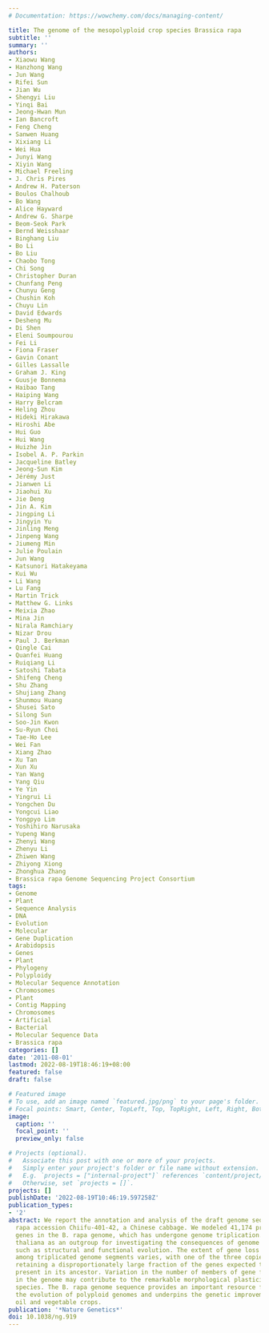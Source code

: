```yaml
---
# Documentation: https://wowchemy.com/docs/managing-content/

title: The genome of the mesopolyploid crop species Brassica rapa
subtitle: ''
summary: ''
authors:
- Xiaowu Wang
- Hanzhong Wang
- Jun Wang
- Rifei Sun
- Jian Wu
- Shengyi Liu
- Yinqi Bai
- Jeong-Hwan Mun
- Ian Bancroft
- Feng Cheng
- Sanwen Huang
- Xixiang Li
- Wei Hua
- Junyi Wang
- Xiyin Wang
- Michael Freeling
- J. Chris Pires
- Andrew H. Paterson
- Boulos Chalhoub
- Bo Wang
- Alice Hayward
- Andrew G. Sharpe
- Beom-Seok Park
- Bernd Weisshaar
- Binghang Liu
- Bo Li
- Bo Liu
- Chaobo Tong
- Chi Song
- Christopher Duran
- Chunfang Peng
- Chunyu Geng
- Chushin Koh
- Chuyu Lin
- David Edwards
- Desheng Mu
- Di Shen
- Eleni Soumpourou
- Fei Li
- Fiona Fraser
- Gavin Conant
- Gilles Lassalle
- Graham J. King
- Guusje Bonnema
- Haibao Tang
- Haiping Wang
- Harry Belcram
- Heling Zhou
- Hideki Hirakawa
- Hiroshi Abe
- Hui Guo
- Hui Wang
- Huizhe Jin
- Isobel A. P. Parkin
- Jacqueline Batley
- Jeong-Sun Kim
- Jérémy Just
- Jianwen Li
- Jiaohui Xu
- Jie Deng
- Jin A. Kim
- Jingping Li
- Jingyin Yu
- Jinling Meng
- Jinpeng Wang
- Jiumeng Min
- Julie Poulain
- Jun Wang
- Katsunori Hatakeyama
- Kui Wu
- Li Wang
- Lu Fang
- Martin Trick
- Matthew G. Links
- Meixia Zhao
- Mina Jin
- Nirala Ramchiary
- Nizar Drou
- Paul J. Berkman
- Qingle Cai
- Quanfei Huang
- Ruiqiang Li
- Satoshi Tabata
- Shifeng Cheng
- Shu Zhang
- Shujiang Zhang
- Shunmou Huang
- Shusei Sato
- Silong Sun
- Soo-Jin Kwon
- Su-Ryun Choi
- Tae-Ho Lee
- Wei Fan
- Xiang Zhao
- Xu Tan
- Xun Xu
- Yan Wang
- Yang Qiu
- Ye Yin
- Yingrui Li
- Yongchen Du
- Yongcui Liao
- Yongpyo Lim
- Yoshihiro Narusaka
- Yupeng Wang
- Zhenyi Wang
- Zhenyu Li
- Zhiwen Wang
- Zhiyong Xiong
- Zhonghua Zhang
- Brassica rapa Genome Sequencing Project Consortium
tags:
- Genome
- Plant
- Sequence Analysis
- DNA
- Evolution
- Molecular
- Gene Duplication
- Arabidopsis
- Genes
- Plant
- Phylogeny
- Polyploidy
- Molecular Sequence Annotation
- Chromosomes
- Plant
- Contig Mapping
- Chromosomes
- Artificial
- Bacterial
- Molecular Sequence Data
- Brassica rapa
categories: []
date: '2011-08-01'
lastmod: 2022-08-19T18:46:19+08:00
featured: false
draft: false

# Featured image
# To use, add an image named `featured.jpg/png` to your page's folder.
# Focal points: Smart, Center, TopLeft, Top, TopRight, Left, Right, BottomLeft, Bottom, BottomRight.
image:
  caption: ''
  focal_point: ''
  preview_only: false

# Projects (optional).
#   Associate this post with one or more of your projects.
#   Simply enter your project's folder or file name without extension.
#   E.g. `projects = ["internal-project"]` references `content/project/deep-learning/index.md`.
#   Otherwise, set `projects = []`.
projects: []
publishDate: '2022-08-19T10:46:19.597258Z'
publication_types:
- '2'
abstract: We report the annotation and analysis of the draft genome sequence of Brassica
  rapa accession Chiifu-401-42, a Chinese cabbage. We modeled 41,174 protein coding
  genes in the B. rapa genome, which has undergone genome triplication. We used Arabidopsis
  thaliana as an outgroup for investigating the consequences of genome triplication,
  such as structural and functional evolution. The extent of gene loss (fractionation)
  among triplicated genome segments varies, with one of the three copies consistently
  retaining a disproportionately large fraction of the genes expected to have been
  present in its ancestor. Variation in the number of members of gene families present
  in the genome may contribute to the remarkable morphological plasticity of Brassica
  species. The B. rapa genome sequence provides an important resource for studying
  the evolution of polyploid genomes and underpins the genetic improvement of Brassica
  oil and vegetable crops.
publication: '*Nature Genetics*'
doi: 10.1038/ng.919
---
```

